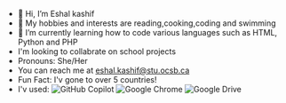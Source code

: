 - 👋 Hi, I’m Eshal kashif 
- 👀 My hobbies and interests are reading,cooking,coding and swimming  
- 🌱 I’m currently learning how to code various languages such as HTML, Python and PHP
- I'm looking to collabrate on school projects
- Pronouns: She/Her
- You can reach me at eshal.kashif@stu.ocsb.ca
- Fun Fact: I'v gone to over 5 countries!
- I'v used:
![GitHub Copilot](https://img.shields.io/badge/github_copilot-8957E5?style=for-the-badge&logo=github-copilot&logoColor=white)
![Google Chrome](https://img.shields.io/badge/Google%20Chrome-4285F4?style=for-the-badge&logo=GoogleChrome&logoColor=white)
![Google Drive](https://img.shields.io/badge/Google%20Drive-4285F4?style=for-the-badge&logo=googledrive&logoColor=white)

<!---
Eshal109/Eshal109 is a ✨ special ✨ repository because its `README.md` (this file) appears on your GitHub profile.
You can click the Preview link to take a look at your changes.
--->
